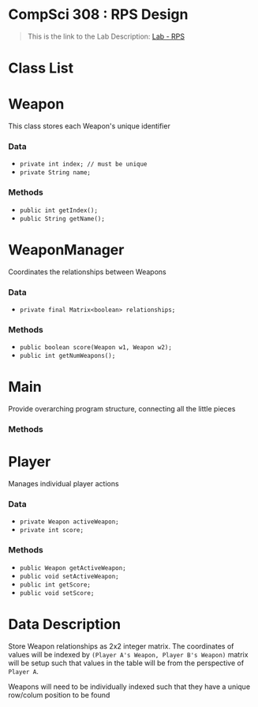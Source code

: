 CompSci 308 : RPS Design
===================

> This is the link to the Lab Description:
[Lab - RPS](http://www.cs.duke.edu/courses/compsci308/spring16/classwork/02_design_rps/index.php)

# Class List

# Weapon
  This class stores each Weapon's unique identifier

### Data
  * `private int index; // must be unique`
  * `private String name;`

### Methods
  * `public int getIndex();`
  * `public String getName();`

# WeaponManager
  Coordinates the relationships between Weapons

### Data
  * `private final Matrix<boolean> relationships;`

### Methods
  * `public boolean score(Weapon w1, Weapon w2);`
  * `public int getNumWeapons();`

# Main
  Provide overarching program structure, connecting all the little pieces

### Methods

# Player
Manages individual player actions

### Data
  * `private Weapon activeWeapon;`
  * `private int score;`

### Methods
  * `public Weapon getActiveWeapon;`
  * `public void setActiveWeapon;`
  * `public int getScore;`
  * `public void setScore;`


# Data Description

Store Weapon relationships as 2x2 integer matrix. The coordinates of values will be indexed by `(Player A's Weapon, Player B's Weapon)` matrix will be setup such that values in the table will be from the perspective of `Player A`.

Weapons will need to be individually indexed such that they have a unique row/colum position to be found
